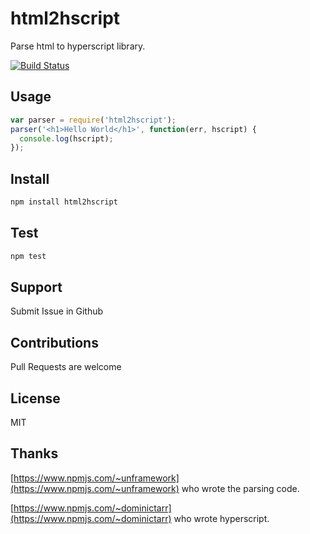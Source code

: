 # html2hscript

Parse html to hyperscript library.

[![Build Status](https://travis-ci.org/twilson63/html2hscript.svg?branch=master)](https://travis-ci.org/twilson63/html2hscript)

## Usage

``` js
var parser = require('html2hscript');
parser('<h1>Hello World</h1>', function(err, hscript) {
  console.log(hscript);
});
```

## Install

``` sh
npm install html2hscript
```

## Test

``` sh
npm test
```

## Support

Submit Issue in Github

## Contributions

Pull Requests are welcome

## License

MIT

## Thanks

[https://www.npmjs.com/~unframework](https://www.npmjs.com/~unframework) who wrote the parsing code.

[https://www.npmjs.com/~dominictarr](https://www.npmjs.com/~dominictarr) who wrote hyperscript.